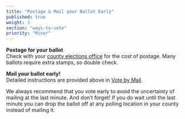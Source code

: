 ```yaml
---
title: "Postage & Mail your Ballot Early"
published: true
weight: 3
section: "ways-to-vote"
priority: "Minor"
---
```


**Postage for your ballot**  
Check with your [county elections office](#section-election-office-contact) for the cost of postage.  Many ballots require extra stamps, so double check.  

**Mail your ballot early!**  
Detailed instructions are provided above in [Vote by Mail](#item-vote-by-mail).  

We always recommend that you vote early to avoid the uncertainty of mailing at the last minute.  And don’t forget! If you do wait until the last minute you can drop the ballot off at any polling location in your county instead of mailing it.  
